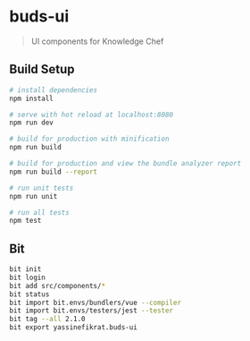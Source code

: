 # buds-ui

> UI components for Knowledge Chef

## Build Setup

```bash
# install dependencies
npm install

# serve with hot reload at localhost:8080
npm run dev

# build for production with minification
npm run build

# build for production and view the bundle analyzer report
npm run build --report

# run unit tests
npm run unit

# run all tests
npm test
```

## Bit

```sh
bit init
bit login
bit add src/components/*
bit status
bit import bit.envs/bundlers/vue --compiler
bit import bit.envs/testers/jest --tester
bit tag --all 2.1.0
bit export yassinefikrat.buds-ui
```



